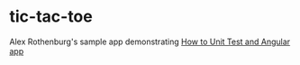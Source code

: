 tic-tac-toe
===========

Alex Rothenburg's sample app demonstrating
[How to Unit Test and Angular app](http://www.alexrothenberg.com/2013/08/06/how-to-unit-test-an-angular-app.html)
